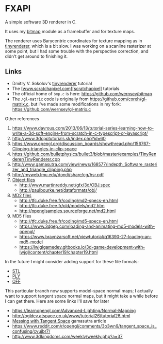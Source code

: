 # FXAPI

A simple software 3D renderer in C.

It uses my [bitmap][] module as a framebuffer and for texture maps.

The renderer uses Barycentric coordinates for texture mapping as in
[tinyrenderer][], which is a bit slow. I was working on a scanline
rasterizer at some point, but I had some trouble with the perspective
correction, and didn't get around to finishing it.

## Links

 * Dmitry V. Sokolov's [tinyrenderer][] tutorial
 * The [www.scratchapixel.com][scratchapixel] tutorials
 * The official home of `bmp.c` is here: <https://github.com/wernsey/bitmap>
 * The `/gl-matrix` code is originally from <https://github.com/coreh/gl-matrix.c>,
   but I've made some modifications in my fork: <https://github.com/wernsey/gl-matrix.c>

Other references

 1. <https://www.davrous.com/2013/06/13/tutorial-series-learning-how-to-write-a-3d-soft-engine-from-scratch-in-c-typescript-or-javascript/>
 1. <http://www.3dcpptutorials.sk/index.php?id=60>
 1. <https://www.opengl.org/discussion_boards/showthread.php/156767-Clipping-triangles-in-clip-space>
 1. <https://github.com/bulletphysics/bullet3/blob/master/examples/TinyRenderer/TinyRenderer.cpp>
 1. <http://www.gamasutra.com/view/news/168577/Indepth_Software_rasterizer_and_triangle_clipping.php>
 1. <http://myweb.lmu.edu/dondi/share/cg/hsr.pdf>
 1. [Object files](https://en.wikipedia.org/wiki/Wavefront_.obj_file)
    * <http://www.martinreddy.net/gfx/3d/OBJ.spec>
    * <http://paulbourke.net/dataformats/obj/>
 1. [MD2 files](http://en.wikipedia.org/wiki/MD2_(file_format))
    * <http://tfc.duke.free.fr/coding/md2-specs-en.html>
    * <http://tfc.duke.free.fr/old/models/md2.htm>
    * <http://openglsamples.sourceforge.net/md2.html>
 1. MD5 files
    * <http://tfc.duke.free.fr/coding/md5-specs-en.html>
    * <https://www.3dgep.com/loading-and-animating-md5-models-with-opengl/>
    * <https://www.braynzarsoft.net/viewtutorial/q16390-27-loading-an-md5-model>
    * <https://lwjglgamedev.gitbooks.io/3d-game-development-with-lwjgl/content/chapter19/chapter19.html>

In the future I might consider adding support for these file formats:

* [STL](https://en.wikipedia.org/wiki/STL_(file_format))
* [PLY](http://paulbourke.net/dataformats/ply/)
* [OFF](https://en.wikipedia.org/wiki/OFF_(file_format))


This particular branch now supports model-space normal maps; I actually want to support tangent space
normal maps, but it might take a while before I can get there. Here are some links I'll save for later

* https://learnopengl.com/Advanced-Lighting/Normal-Mapping
* http://ogldev.atspace.co.uk/www/tutorial26/tutorial26.html
* [Messing with Tangent Space](https://www.gamasutra.com/view/feature/129939/messing_with_tangent_space.php?print=1) gamasutra article
* https://www.reddit.com/r/opengl/comments/3o3wn6/tangent_space_is_confusing/cvujbr7/
* http://www.3dkingdoms.com/weekly/weekly.php?a=37

[bitmap]: https://github.com/wernsey/bitmap
[tinyrenderer]: https://github.com/ssloy/tinyrenderer/wiki/Lesson-0-getting-started
[scratchapixel]: https://www.scratchapixel.com/lessons/3d-basic-rendering/rasterization-practical-implementation/perspective-correct-interpolation-vertex-attributes
